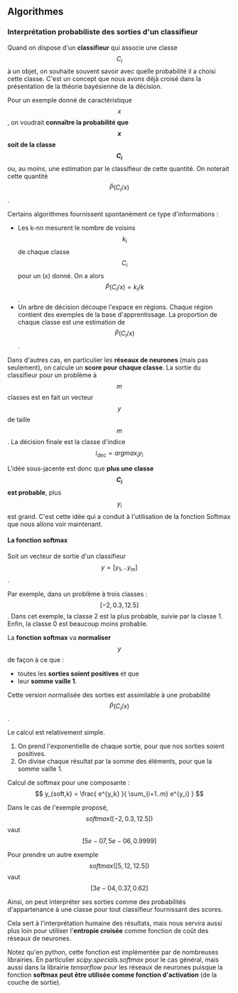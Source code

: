 <script type="text/javascript" async src="//cdn.bootcss.com/mathjax/2.7.0/MathJax.js?config=TeX-AMS-MML_HTMLorMML"></script>
<script type="text/javascript" async src="https://cdnjs.cloudflare.com/ajax/libs/mathjax/2.7.1/MathJax.js?config=TeX-MML-AM_CHTML"></script>

## Algorithmes

### Interprétation probabiliste des sorties d'un classifieur

Quand on dispose d'un **classifieur** qui associe une classe $$C_i$$ à un
objet, on souhaite souvent savoir avec quelle probabilité il a choisi cette
classe.
C'est un concept que nous avons déjà croisé dans la présentation de la théorie bayésienne de la décision.

Pour un exemple donné de caractéristique $$x$$, on voudrait
**connaître la probabilité que $$x$$ soit de la classe $$C_i$$**
ou, au moins, une estimation par le classifieur de cette quantité.
On noterait cette quantité $$\hat{P}(C_i/x)$$.

Certains algorithmes fournissent spontanément ce type d'informations :

- Les k-nn mesurent le nombre de voisins $$k_i$$ de chaque classe $$C_i$$ 
pour un \(x\) donné.
On a alors $$\hat{P}(C_i/x) = k_i / k$$.
- Un arbre de décision découpe l'espace en régions.
Chaque région contient des exemples de la base d'apprentissage.
La proportion de chaque classe est une estimation de $$\hat{P}(C_i/x)$$.

Dans d'autres cas, en particulier les **réseaux de neurones** (mais pas
seulement), on calcule un **score pour chaque classe**.
La sortie du classifieur pour un problème à $$m$$ classes est en fait un
vecteur $$y$$ de taille $$m$$.
La décision finale est la classe d'indice $$i_{dec} = argmax_i y_i$$

L'idée sous-jacente est donc que **plus une classe $$C_i$$ est probable**,
plus $$y_i$$ est grand.
C'est cette idée qui a conduit à l'utilisation de la fonction Softmax que
nous allons voir maintenant.

#### La fonction softmax

Soit un vecteur de sortie d'un classifieur $$y = [y_1, .. y_m]$$.

Par exemple, dans un problème à trois classes : $$[-2, 0.3, 12.5]$$.
Dans cet exemple, la classe 2 est la plus probable, suivie par la classe 1.
Enfin, la classe 0 est beaucoup moins probable.

La **fonction softmax** va **normaliser** $$y$$ de façon à ce que :

- toutes les **sorties soient positives** et que
- leur **somme vaille 1**.

Cette version normalisée des sorties est assimilable à une probabilité
$$\hat{P}(C_i/x)$$.

Le calcul est relativement simple.

1. On prend l'exponentielle de chaque sortie, pour que nos sorties soient positives.
2. On divise chaque résultat par la somme des éléments, pour que la somme vaille 1.

Calcul de softmax pour une composante :
$$ y_{soft,k}  = \frac{ e^{y_k} }{ \sum_{i=1..m} e^{y_i} } $$

Dans le cas de l'exemple proposé, $$softmax([-2, 0.3, 12.5])$$ vaut
$$[5e-07 , 5e-06 , 0.9999]$$

Pour prendre un autre exemple $$softmax ([5, 12, 12.5])$$ vaut
$$[3e-04 , 0.37 , 0.62]$$

Ainsi, on peut interpréter ses sorties comme des probabilités d'appartenance à une classe pour tout classifieur fournissant des scores.

Cela sert à l'interprétation humaine des résultats, mais nous servira aussi plus loin pour utiliser l'**entropie croisée** comme fonction de coût des réseaux de neurones.

Notez qu'en python, cette fonction est implémentée par de nombreuses
librairies.
En particulier *scipy.specials.softmax* pour le cas général, mais aussi dans
la librairie *tensorflow* pour les réseaux de neurones puisque la fonction
**softmax peut être utilisée comme fonction d'activation** (de la couche de sortie).

